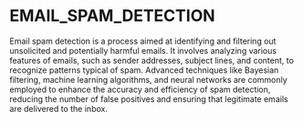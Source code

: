 # EMAIL_SPAM_DETECTION

Email spam detection is a process aimed at identifying and filtering out unsolicited and potentially harmful emails. It involves analyzing various features of emails, such as sender addresses, subject lines, and content, to recognize patterns typical of spam. Advanced techniques like Bayesian filtering, machine learning algorithms, and neural networks are commonly employed to enhance the accuracy and efficiency of spam detection, reducing the number of false positives and ensuring that legitimate emails are delivered to the inbox.






